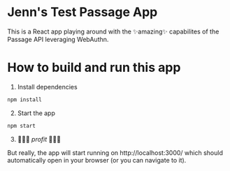 # Jenn's Test Passage App

This is a React app playing around with the ✨amazing✨ capabilites of the Passage API leveraging WebAuthn.

# How to build and run this app

1. Install dependencies

```zsh
npm install
```

2. Start the app

```zsh
npm start
```

3. 🤑🤑🤑 $profit$ 🤑🤑🤑

But really, the app will start running on http://localhost:3000/ which should automatically open in your browser (or you can navigate to it).
